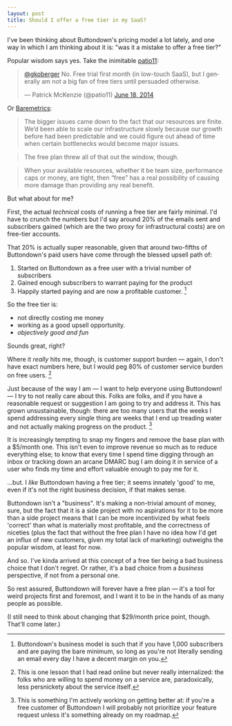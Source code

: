 ```yaml
---
layout: post
title: Should I offer a free tier in my SaaS?
---
```

I've been thinking about Buttondown's pricing model a lot lately, and one way in which I am thinking about it is: "was it a mistake to offer a free tier?"

Popular wisdom says yes. Take the inimitable [patio11](https://twitter.com/patio11):

<blockquote class="twitter-tweet" data-lang="en"><p lang="en" dir="ltr"><a href="https://twitter.com/gkoberger?ref_src=twsrc%5Etfw">@gkoberger</a> No.  Free trial first month (in low-touch SaaS), but I generally am not a big fan of free tiers until persuaded otherwise.</p>&mdash; Patrick McKenzie (@patio11) <a href="https://twitter.com/patio11/status/479125328841830400?ref_src=twsrc%5Etfw">June 18, 2014</a></blockquote>
<script async src="https://platform.twitter.com/widgets.js" charset="utf-8"></script>

Or [Baremetrics](https://baremetrics.com/blog/freemium-saas-implode):

> The bigger issues came down to the fact that our resources are finite. We’d been able to scale our infrastructure slowly because our growth before had been predictable and we could figure out ahead of time when certain bottlenecks would become major issues.

> The free plan threw all of that out the window, though.

> When your available resources, whether it be team size, performance caps or money, are tight, then “free” has a real possibility of causing more damage than providing any real benefit.

But what about for me?

First, the actual _technical_ costs of running a free tier are fairly minimal. I'd have to crunch the numbers but I'd say around 20% of the emails sent and subscribers gained (which are the two proxy for infrastructural costs) are on free-tier accounts.

That 20% is actually super reasonable, given that around two-fifths of Buttondown's paid users have come through the blessed upsell path of:

1. Started on Buttondown as a free user with a trivial number of subscribers
2. Gained enough subscribers to warrant paying for the product
3. Happily started paying and are now a profitable customer. [^2]

So the free tier is:

- not directly costing me money 
- working as a good upsell opportunity.
- *objectively good and fun*

Sounds great, right?  

Where it _really_ hits me, though, is customer support burden — again, I don't have exact numbers here, but I would peg 80% of customer service burden on free users.  [^3]

Just because of the way I am — I want to help everyone using Buttondown! — I try to not really care about this.  Folks are folks, and if you have a reasonable request or suggestion I am going to try and address it. This has grown unsustainable, though: there are too many users that the weeks I spend addressing every single thing are weeks that I end up treading water and not actually making progress on the product. [^1]

It is increasingly tempting to snap my fingers and remove the base plan with a $5/month one.  This isn't even to improve revenue so much as to reduce everything else; to know that every time I spend time digging through an inbox or tracking down an arcane DMARC bug I am doing it in service of a user who finds my time and effort valuable enough to pay me for it.

...but. I *like* Buttondown having a free tier; it seems innately 'good' to me, even if it's not the right business decision, if that makes sense.

Buttondown isn't a "business".  It's making a non-trivial amount of money, sure, but the fact that it is a side project with no aspirations for it to be more than a side project means that I can be more incentivized by what feels 'correct' than what is materially most profitable, and the correctness of niceties (plus the fact that without the free plan I have no idea how I'd get an influx of new customers, given my total lack of marketing) outweighs the popular wisdom, at least for now.

And so. I've kinda arrived at this concept of a free tier being a bad business choice that I don't regret.  Or rather, it's a bad choice from a _business_ perspective, if not from a personal one.

So rest assured, Buttondown will forever have a free plan — it's a tool for weird projects first and foremost, and I want it to be in the hands of as many people as possible.

(I still need to think about changing that $29/month price point, though.  That'll come later.)

[^1]: This is something I'm actively working on getting better at: if you're a free customer of Buttondown I will probably not prioritize your feature request unless it's something already on my roadmap.
[^2]: Buttondown's business model is such that if you have 1,000 subscribers and are paying the bare minimum, so long as you're not literally sending an email every day I have a decent margin on you.
[^3]: This is one lesson that I had read online but never really internalized: the folks who are willing to spend money on a service are, paradoxically, less persnickety about the service itself.

